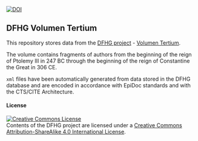 [![DOI](https://zenodo.org/badge/77935075.svg)](https://zenodo.org/badge/latestdoi/77935075)

## DFHG Volumen Tertium

This repository stores data from the [DFHG project](http://www.dfhg-project.org/) - [Volumen Tertium](http://www.dfhg-project.org/DFHG/index.php?volume=Volumen%20tertium).

The volume contains fragments of authors from the beginning of the reign of Ptolemy III in 247 BC through the beginning of the reign of Constantine the Great in 306 CE.

`xml` files have been automatically generated from data stored in the DFHG database and are encoded in accordance with EpiDoc standards and with the CTS/CITE Architecture.

#### License

<a rel="license" href="http://creativecommons.org/licenses/by-sa/4.0/"><img alt="Creative Commons License" style="border-width:0" src="https://i.creativecommons.org/l/by-sa/4.0/88x31.png" /></a><br />Contents of the DFHG project are licensed under a <a rel="license" href="http://creativecommons.org/licenses/by-sa/4.0/">Creative Commons Attribution-ShareAlike 4.0 International License</a>.
